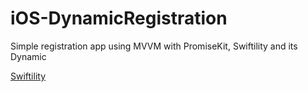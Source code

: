 # iOS-DynamicRegistration
Simple registration app using MVVM with PromiseKit, Swiftility and its Dynamic

[Swiftility](https://github.com/allbto/iOS-Swiftility)

